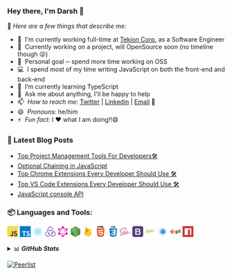 ###  Hey there, I'm Darsh 👋

📌 _Here are a few things that describe me:_

- 💼 &nbsp;I'm currently working full-time at [Tekion Corp.](https://tekion.com/) as a Software Engineer
- 🔖 &nbsp;Currently working on a project, will OpenSource soon (no timeline though 😜)
- 🔭 &nbsp;Personal goal ─ spend more time working on OSS
- 💻 &nbsp;I spend most of my time writing JavaScript on both the front-end and back-end
- 🌱 &nbsp;I’m currently learning TypeScript
- 💬 &nbsp;Ask me about anything, I'll be happy to help
- 📫 &nbsp;_How to reach me:_ [Twitter](https://twitter.com/iamdarshshah) | [Linkedin](https://www.linkedin.com/in/iamdarshshah/) | [Email](mailto:imdarshshah@gmail.com) 🚀
- 😄 &nbsp;_Pronouns:_ he/him
- ⚡ &nbsp;_Fun fact:_ I ❤️ what I am doing!!😄

### 📩 Latest Blog Posts
<!-- BLOG-POST-LIST:START -->
- [Top Project Management Tools For Developers🛠](https://dev.to/iamdarshshah/top-project-management-tools-for-developers-5fik)
- [Optional Chaining in JavaScript](https://dev.to/iamdarshshah/optional-chaining-in-javascript-28h3)
- [Top Chrome Extensions Every Developer Should Use 🛠](https://dev.to/iamdarshshah/top-chrome-extensions-every-developer-should-use-kee)
- [Top VS Code Extensions Every Developer Should Use 🛠](https://dev.to/iamdarshshah/top-vs-code-extensions-every-developer-should-use-1man)
- [JavaScript console API](https://dev.to/iamdarshshah/javascript-console-api-8o9)
<!-- BLOG-POST-LIST:END -->

### 📦 Languages and Tools: 

<code><img height="25" src="https://raw.githubusercontent.com/github/explore/80688e429a7d4ef2fca1e82350fe8e3517d3494d/topics/javascript/javascript.png"></code>
<code><img height="25" src="https://raw.githubusercontent.com/github/explore/80688e429a7d4ef2fca1e82350fe8e3517d3494d/topics/typescript/typescript.png"></code>
<code><img height="25" src="https://raw.githubusercontent.com/github/explore/80688e429a7d4ef2fca1e82350fe8e3517d3494d/topics/react/react.png"></code>
<code><img height="25" src="https://raw.githubusercontent.com/github/explore/80688e429a7d4ef2fca1e82350fe8e3517d3494d/topics/redux/redux.png"></code>
<code><img height="25" src="https://raw.githubusercontent.com/github/explore/5c058a388828bb5fde0bcafd4bc867b5bb3f26f3/topics/graphql/graphql.png"></code>
<code><img height="25" src="https://raw.githubusercontent.com/github/explore/80688e429a7d4ef2fca1e82350fe8e3517d3494d/topics/nodejs/nodejs.png"></code>
<code><img height="25" src="https://raw.githubusercontent.com/github/explore/80688e429a7d4ef2fca1e82350fe8e3517d3494d/topics/firebase/firebase.png"></code>
<code><img height="25" src="https://raw.githubusercontent.com/github/explore/80688e429a7d4ef2fca1e82350fe8e3517d3494d/topics/html/html.png"></code>
<code><img height="25" src="https://raw.githubusercontent.com/github/explore/80688e429a7d4ef2fca1e82350fe8e3517d3494d/topics/css/css.png"></code>
<code><img height="25" src="https://raw.githubusercontent.com/github/explore/80688e429a7d4ef2fca1e82350fe8e3517d3494d/topics/sass/sass.png"></code>
<code><img height="25" src="https://raw.githubusercontent.com/github/explore/80688e429a7d4ef2fca1e82350fe8e3517d3494d/topics/bootstrap/bootstrap.png"></code>
<code><img height="25" src="https://raw.githubusercontent.com/github/explore/cb39e2385dfcec8a661d01bfacff6b1e33bbaa9d/topics/babel/babel.png"></code>
<code><img height="25" src="https://raw.githubusercontent.com/github/explore/80688e429a7d4ef2fca1e82350fe8e3517d3494d/topics/webpack/webpack.png"></code>
<code><img height="25" src="https://raw.githubusercontent.com/github/explore/80688e429a7d4ef2fca1e82350fe8e3517d3494d/topics/git/git.png"></code>
<code><img height="25" src="https://raw.githubusercontent.com/github/explore/80688e429a7d4ef2fca1e82350fe8e3517d3494d/topics/npm/npm.png"></code>
<br />
<details>
  <summary>📊 <b><i>GitHub Stats</i></b></summary>
  <img src="https://github-readme-stats.vercel.app/api?username=iamdarshshah&show_icons=true&theme=gotham" alt="Darsh Shah GitHub Stats" />
</details>

[![Peerlist](https://github-readme-badge.peerlist.io/api/iamdarshshah?style=social)](https://peerlist.io/iamdarshshah)



